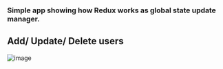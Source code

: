 ### Simple app showing how Redux works as global state update manager. 
## Add/ Update/ Delete users
![image](https://user-images.githubusercontent.com/111871226/228809519-a9ade5e6-316c-48d2-9370-973a645f3917.png)

